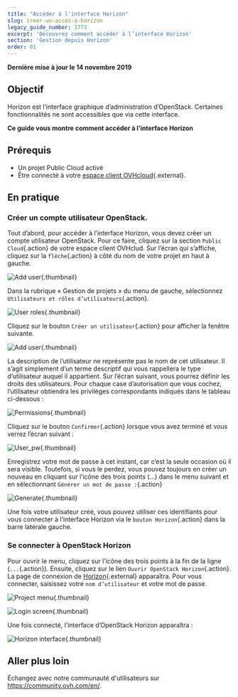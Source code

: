 ```yaml
---
title: "Accéder à l'interface Horizon"
slug: creer-un-acces-a-horizon
legacy_guide_number: 1773
excerpt: 'Découvrez comment accéder à l’interface Horizon'
section: 'Gestion depuis Horizon'
order: 01
---
```


**Dernière mise à jour le 14 novembre 2019**

## Objectif

Horizon est l’interface graphique d’administration d’OpenStack. Certaines fonctionnalités ne sont accessibles que via cette interface.

**Ce guide vous montre comment accéder à l’interface Horizon**


## Prérequis

- Un projet Public Cloud activé
- Être connecté à votre [espace client OVHcloud](https://ovh.com/auth/?action=gotomanager){.external}.

## En pratique

### Créer un compte utilisateur OpenStack.

Tout d’abord, pour accéder à l’interface Horizon, vous devez créer un compte utilisateur OpenStack. Pour ce faire, cliquez sur la section `Public Cloud`{.action} de votre espace client OVHclud. Sur l’écran qui s’affiche, cliquez sur la `flèche`{.action} à côté du nom de votre projet en haut à gauche.

![Add user](images/select_project.png){.thumbnail}

Dans la rubrique « Gestion de projets » du menu de gauche, sélectionnez `Utilisateurs et rôles d’utilisateurs`{.action}.

![User roles](images/users_roles.png){.thumbnail}

Cliquez sur le bouton `Créer un utilisateur`{.action} pour afficher la fenêtre suivante.

![Add user](images/adduser.png){.thumbnail}

La description de l’utilisateur ne représente pas le nom de cet utilisateur. Il s’agit simplement d’un terme descriptif qui vous rappellera le type d’utilisateur auquel il appartient. Sur l’écran suivant, vous pourrez définir les droits des utilisateurs. Pour chaque case d’autorisation que vous cochez, l’utilisateur obtiendra les privilèges correspondants indiqués dans le tableau ci-dessous :

![Permissions](images/permissions.png){.thumbnail}

Cliquez sur le bouton `Confirmer`{.action} lorsque vous avez terminé et vous verrez l’écran suivant :

![User_pw](images/user_pw.png){.thumbnail}

Enregistrez votre mot de passe à cet instant, car c’est la seule occasion où il sera visible. Toutefois, si vous le perdez, vous pouvez toujours en créer un nouveau en cliquant sur l’icône des trois points (...) dans le menu suivant et en sélectionnant `Générer un mot de passe :`{.action}

![Generate](images/generatepw.png){.thumbnail}

Une fois votre utilisateur créé, vous pouvez utiliser ces identifiants pour vous connecter à l’interface Horizon via le `bouton Horizon`{.action} dans la barre latérale gauche.

### Se connecter à OpenStack Horizon

Pour ouvrir le menu, cliquez sur l’icône des trois points à la fin de la ligne (`...`{.action}). Ensuite, cliquez sur le lien `Ouvrir OpenStack Horizon`{.action}. La page de connexion de [Horizon](https://horizon.cloud.ovh.net/auth/login/){.external} apparaîtra. Pour vous connecter, saisissez votre `nom d’utilisateur` et votre mot de passe.

![Project menu](images/3_H_open_menu.png){.thumbnail}

![Login screen](images/4_H_login_window.png){.thumbnail}

Une fois connecté, l’interface d’OpenStack Horizon apparaîtra :

![Horizon interface](images/5_H_view.png){.thumbnail}


## Aller plus loin

Échangez avec notre communauté d'utilisateurs sur <https://community.ovh.com/en/>.
